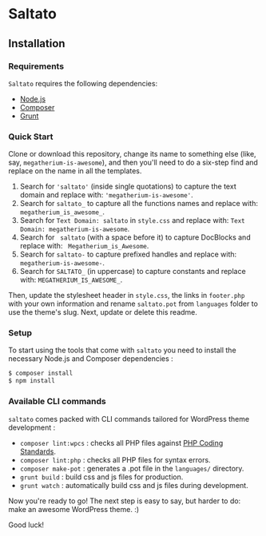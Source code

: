 Saltato
===


Installation
---------------

### Requirements

`Saltato` requires the following dependencies:

- [Node.js](https://nodejs.org/)
- [Composer](https://getcomposer.org/)
- [Grunt](https://gruntjs.com/)

### Quick Start

Clone or download this repository, change its name to something else (like, say, `megatherium-is-awesome`), and then you'll need to do a six-step find and replace on the name in all the templates.

1. Search for `'saltato'` (inside single quotations) to capture the text domain and replace with: `'megatherium-is-awesome'`.
2. Search for `saltato_` to capture all the functions names and replace with: `megatherium_is_awesome_`.
3. Search for `Text Domain: saltato` in `style.css` and replace with: `Text Domain: megatherium-is-awesome`.
4. Search for <code>&nbsp;saltato</code> (with a space before it) to capture DocBlocks and replace with: <code>&nbsp;Megatherium_is_Awesome</code>.
5. Search for `saltato-` to capture prefixed handles and replace with: `megatherium-is-awesome-`.
6. Search for `SALTATO_` (in uppercase) to capture constants and replace with: `MEGATHERIUM_IS_AWESOME_`.

Then, update the stylesheet header in `style.css`, the links in `footer.php` with your own information and rename `saltato.pot` from `languages` folder to use the theme's slug. Next, update or delete this readme.

### Setup

To start using the tools that come with `saltato`  you need to install the necessary Node.js and Composer dependencies :

```sh
$ composer install
$ npm install
```

### Available CLI commands

`saltato` comes packed with CLI commands tailored for WordPress theme development :

- `composer lint:wpcs` : checks all PHP files against [PHP Coding Standards](https://developer.wordpress.org/coding-standards/wordpress-coding-standards/php/).
- `composer lint:php` : checks all PHP files for syntax errors.
- `composer make-pot` : generates a .pot file in the `languages/` directory.
- `grunt build` : build css and js files for production.
- `grunt watch` : automatically build css and js files during development.

Now you're ready to go! The next step is easy to say, but harder to do: make an awesome WordPress theme. :)

Good luck!
